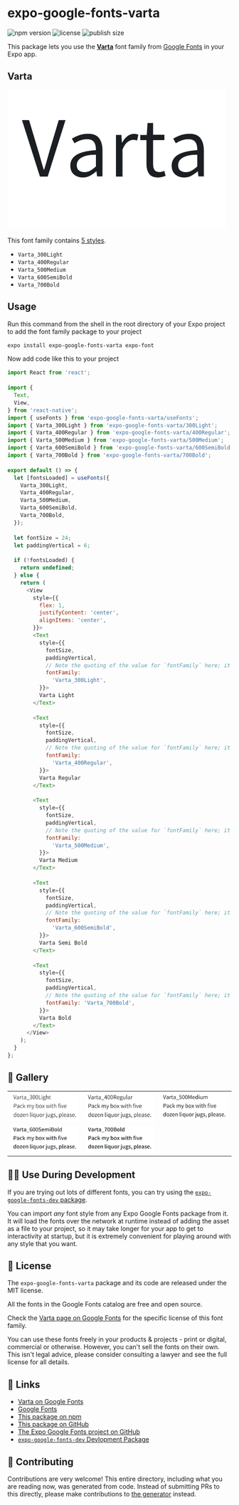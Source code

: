 # expo-google-fonts-varta

![npm version](https://flat.badgen.net/npm/v/expo-google-fonts-varta)
![license](https://flat.badgen.net/github/license/expo/google-fonts)
![publish size](https://flat.badgen.net/packagephobia/install/expo-google-fonts-varta)

This package lets you use the [**Varta**](https://fonts.google.com/specimen/Varta) font family from [Google Fonts](https://fonts.google.com/) in your Expo app.

## Varta

![Varta](./font-family.png)

This font family contains [5 styles](#-gallery).

- `Varta_300Light`
- `Varta_400Regular`
- `Varta_500Medium`
- `Varta_600SemiBold`
- `Varta_700Bold`

## Usage

Run this command from the shell in the root directory of your Expo project to add the font family package to your project
```sh
expo install expo-google-fonts-varta expo-font
```

Now add code like this to your project
```js
import React from 'react';

import {
  Text,
  View,
} from 'react-native';
import { useFonts } from 'expo-google-fonts-varta/useFonts';
import { Varta_300Light } from 'expo-google-fonts-varta/300Light';
import { Varta_400Regular } from 'expo-google-fonts-varta/400Regular';
import { Varta_500Medium } from 'expo-google-fonts-varta/500Medium';
import { Varta_600SemiBold } from 'expo-google-fonts-varta/600SemiBold';
import { Varta_700Bold } from 'expo-google-fonts-varta/700Bold';

export default () => {
  let [fontsLoaded] = useFonts({
    Varta_300Light,
    Varta_400Regular,
    Varta_500Medium,
    Varta_600SemiBold,
    Varta_700Bold,
  });

  let fontSize = 24;
  let paddingVertical = 6;

  if (!fontsLoaded) {
    return undefined;
  } else {
    return (
      <View
        style={{
          flex: 1,
          justifyContent: 'center',
          alignItems: 'center',
        }}>
        <Text
          style={{
            fontSize,
            paddingVertical,
            // Note the quoting of the value for `fontFamily` here; it expects a string!
            fontFamily:
              'Varta_300Light',
          }}>
          Varta Light
        </Text>

        <Text
          style={{
            fontSize,
            paddingVertical,
            // Note the quoting of the value for `fontFamily` here; it expects a string!
            fontFamily:
              'Varta_400Regular',
          }}>
          Varta Regular
        </Text>

        <Text
          style={{
            fontSize,
            paddingVertical,
            // Note the quoting of the value for `fontFamily` here; it expects a string!
            fontFamily:
              'Varta_500Medium',
          }}>
          Varta Medium
        </Text>

        <Text
          style={{
            fontSize,
            paddingVertical,
            // Note the quoting of the value for `fontFamily` here; it expects a string!
            fontFamily:
              'Varta_600SemiBold',
          }}>
          Varta Semi Bold
        </Text>

        <Text
          style={{
            fontSize,
            paddingVertical,
            // Note the quoting of the value for `fontFamily` here; it expects a string!
            fontFamily: 'Varta_700Bold',
          }}>
          Varta Bold
        </Text>
      </View>
    );
  }
};

```

## 🔡 Gallery


||||
|-|-|-|
|![Varta_300Light](.//300Light/Varta_300Light.ttf.png)|![Varta_400Regular](.//400Regular/Varta_400Regular.ttf.png)|![Varta_500Medium](.//500Medium/Varta_500Medium.ttf.png)||
|![Varta_600SemiBold](.//600SemiBold/Varta_600SemiBold.ttf.png)|![Varta_700Bold](.//700Bold/Varta_700Bold.ttf.png)|||


## 👩‍💻 Use During Development

If you are trying out lots of different fonts, you can try using the [`expo-google-fonts-dev` package](https://github.com/freeboub/google-fonts/tree/master/font-packages/dev#readme).

You can import *any* font style from any Expo Google Fonts package from it. It will load the fonts
over the network at runtime instead of adding the asset as a file to your project, so it may take longer
for your app to get to interactivity at startup, but it is extremely convenient
for playing around with any style that you want.

## 📖 License

The `expo-google-fonts-varta` package and its code are released under the MIT license.

All the fonts in the Google Fonts catalog are free and open source.

Check the [Varta page on Google Fonts](https://fonts.google.com/specimen/Varta) for the specific license of this font family.

You can use these fonts freely in your products & projects - print or digital, commercial or otherwise. However, you can't sell the fonts on their own. This isn't legal advice, please consider consulting a lawyer and see the full license for all details.

## 🔗 Links

- [Varta on Google Fonts](https://fonts.google.com/specimen/Varta)
- [Google Fonts](https://fonts.google.com/)
- [This package on npm](https://www.npmjs.com/package/expo-google-fonts-varta)
- [This package on GitHub](https://github.com/freeboub/google-fonts/tree/master/font-packages/varta)
- [The Expo Google Fonts project on GitHub](https://github.com/freeboub/google-fonts)
- [`expo-google-fonts-dev` Devlopment Package](https://github.com/freeboub/google-fonts/tree/master/font-packages/dev)

## 🤝 Contributing

Contributions are very welcome! This entire directory, including what you are reading now, was generated from code. Instead of submitting PRs to this directly, please make contributions to [the generator](https://github.com/freeboub/google-fonts/tree/master/packages/generator) instead.
